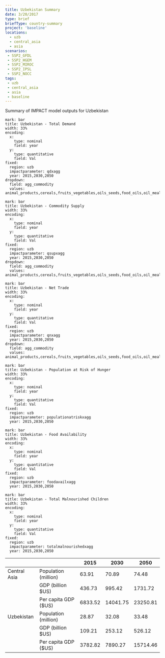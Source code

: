 ```yaml
---
title: Uzbekistan Summary
date: 3/20/2017
type: brief
briefType: country-summary
project: 'baseline'
locations:
  - uzb
  - central_asia
  - asia
scenarios:
 - SSP2_GFDL
 - SSP2_HGEM
 - SSP2_MIROC
 - SSP2_IPSL
 - SSP2_NOCC
tags:
 - uzb
 - central_asia
 - asia
 - baseline
---
```

Summary of IMPACT model outputs for Uzbekistan

```chart
mark: bar
title: Uzbekistan - Total Demand
width: 33%
encoding:
  x:
    type: nominal
    field: year
  y:
    type: quantitative
    field: Val
fixed:
  region: uzb
  impactparameter: qdxagg
  year: 2015,2030,2050
dropdown:
  field: agg_commodity
  values: animal_products,cereals,fruits_vegetables,oils_seeds,food_oils,oil_meals,other,pulses,roots_tubers,sugar
```

```chart
mark: bar
title: Uzbekistan - Commodity Supply
width: 33%
encoding:
  x:
    type: nominal
    field: year
  y:
    type: quantitative
    field: Val
fixed:
  region: uzb
  impactparameter: qsupxagg
  year: 2015,2030,2050
dropdown:
  field: agg_commodity
  values: animal_products,cereals,fruits_vegetables,oils_seeds,food_oils,oil_meals,other,pulses,roots_tubers,sugar
```

```chart
mark: bar
title: Uzbekistan - Net Trade
width: 33%
encoding:
  x:
    type: nominal
    field: year
  y:
    type: quantitative
    field: Val
fixed:
  region: uzb
  impactparameter: qnxagg
  year: 2015,2030,2050
dropdown:
  field: agg_commodity
  values: animal_products,cereals,fruits_vegetables,oils_seeds,food_oils,oil_meals,other,pulses,roots_tubers,sugar
```

```chart
mark: bar
title: Uzbekistan - Population at Risk of Hunger
width: 33%
encoding:
  x:
    type: nominal
    field: year
  y:
    type: quantitative
    field: Val
fixed:
  region: uzb
  impactparameter: populationatriskxagg
  year: 2015,2030,2050
```

```chart
mark: bar
title: Uzbekistan - Food Availability
width: 33%
encoding:
  x:
    type: nominal
    field: year
  y:
    type: quantitative
    field: Val
fixed:
  region: uzb
  impactparameter: foodavailxagg
  year: 2015,2030,2050
```

```chart
mark: bar
title: Uzbekistan - Total Malnourished Children
width: 33%
encoding:
  x:
    type: nominal
    field: year
  y:
    type: quantitative
    field: Val
fixed:
  region: uzb
  impactparameter: totalmalnourishedxagg
  year: 2015,2030,2050
```

|   |   | 2015 | 2030 | 2050 |
|---|---|---|---|---|
| Central Asia | Population (million) | 63.91 | 70.89 | 74.48 |
|  | GDP (billion $US) | 436.73 | 995.42 | 1731.72 |
|  | Per capita GDP ($US) | 6833.52 | 14041.75 | 23250.81 |
| Uzbekistan | Population (million) | 28.87 | 32.08 | 33.48 |
|  | GDP (billion $US) | 109.21 | 253.12 | 526.12 |
|  | Per capita GDP ($US) | 3782.82| 7890.27| 15714.46|